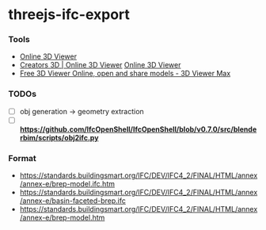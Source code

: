 threejs-ifc-export
==================
### Tools
- [Online 3D Viewer](https://fetchcfd.com/3d-viewer)
- [Creators 3D | Online 3D Viewer](https://www.creators3d.com/online-viewer)
 [Online 3D Viewer](https://3dviewer.net/)
- [Free 3D Viewer Online, open and share models - 3D Viewer Max](https://3dviewermax.com/)
### TODOs
- [ ] obj generation -> geometry extraction
- [ ] **https://github.com/IfcOpenShell/IfcOpenShell/blob/v0.7.0/src/blenderbim/scripts/obj2ifc.py**

### Format
- https://standards.buildingsmart.org/IFC/DEV/IFC4_2/FINAL/HTML/annex/annex-e/brep-model.ifc.htm
- https://standards.buildingsmart.org/IFC/DEV/IFC4_2/FINAL/HTML/annex/annex-e/basin-faceted-brep.ifc
- https://standards.buildingsmart.org/IFC/DEV/IFC4_2/FINAL/HTML/annex/annex-e/brep-model.htm

